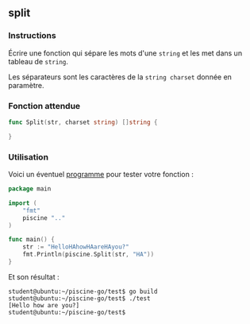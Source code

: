 ## split

### Instructions

Écrire une fonction qui sépare les mots d'une `string` et les met dans un tableau de `string`.

Les séparateurs sont les caractères de la `string charset` donnée en paramètre.

### Fonction attendue

```go
func Split(str, charset string) []string {

}
```

### Utilisation

Voici un éventuel [programme](TODO-LINK) pour tester votre fonction :

```go
package main

import (
	"fmt"
	piscine ".."
)

func main() {
	str := "HelloHAhowHAareHAyou?"
	fmt.Println(piscine.Split(str, "HA"))
}
```

Et son résultat :

```console
student@ubuntu:~/piscine-go/test$ go build
student@ubuntu:~/piscine-go/test$ ./test
[Hello how are you?]
student@ubuntu:~/piscine-go/test$
```

